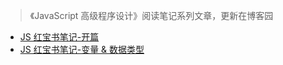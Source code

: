 > 《JavaScript 高级程序设计》阅读笔记系列文章，更新在博客园

- [JS 红宝书笔记-开篇](https://www.cnblogs.com/neoscar/p/15505896.html)
- [JS 红宝书笔记-变量 & 数据类型](https://www.cnblogs.com/neoscar/p/15510934.html)